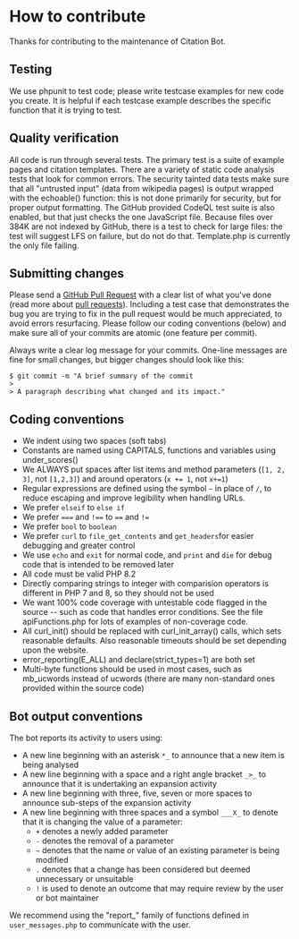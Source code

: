 # How to contribute

Thanks for contributing to the maintenance of Citation Bot.

## Testing

We use phpunit to test code; please write testcase examples for new code you create.
It is helpful if each testcase example describes the specific function that it is trying
to test.

## Quality verification
All code is run through several tests.  The primary test is a suite of example pages and citation templates.  There are a variety of static code analysis tests that look for common errors.
The security tainted data tests make sure that all "untrusted input" (data from wikipedia pages) is output wrapped with the echoable() function: this is not done primarily for security, but for proper output formatting.
The GitHub provided CodeQL test suite is also enabled, but that just checks the one JavaScript file.
Because files over 384K are not indexed by GitHub, there is a test to check for large files: the test will suggest LFS on failure, but do not do that. Template.php is currently the only file failing.

## Submitting changes

Please send a [GitHub Pull Request](https://github.com/ms609/citation-bot/pull/new/master) with a clear list of what you've done (read more about [pull requests](https://help.github.com/articles/about-pull-requests/)).
Including a test case that demonstrates the bug you are trying to fix in the pull request would be much appreciated, to avoid errors resurfacing.
Please follow our coding conventions (below) and make sure all of your commits are atomic (one feature per commit).

Always write a clear log message for your commits. One-line messages are fine for small changes, but bigger changes should look like this:

    $ git commit -m "A brief summary of the commit
    > 
    > A paragraph describing what changed and its impact."

## Coding conventions

  * We indent using two spaces (soft tabs)
  * Constants are named using CAPITALS, functions and variables using under_scores()
  * We ALWAYS put spaces after list items and method parameters (`[1, 2, 3]`, not `[1,2,3]`) and around operators (`x += 1`, not `x+=1`)
  * Regular expressions are defined using the symbol `~` in place of `/`, to reduce escaping and improve legibility when handling URLs.
  * We prefer `elseif` to `else if`
  * We prefer `===` and `!==` to `==` and `!=`
  * We prefer `bool` to `boolean`
  * We prefer `curl` to `file_get_contents` and `get_headers`for easier debugging and greater control
  * We use `echo` and `exit` for normal code, and `print` and `die` for debug code that is intended to be removed later
  * All code must be valid PHP 8.2
  * Directly comparing strings to integer with comparision operators is different in PHP 7 and 8, so they should not be used
  * We want 100% code coverage with untestable code flagged in the source -- such as code that handles error conditions.  See the file apiFunctions.php for lots of examples of non-coverage code.
  * All curl_init() should be replaced with curl_init_array() calls, which sets reasonable defaults.  Also reasonable timeouts should be set depending upon the website.
  * error_reporting(E_ALL) and declare(strict_types=1) are both set
  * Multi-byte functions should be used in most cases, such as mb_ucwords instead of ucwords (there are many non-standard ones provided within the source code)

## Bot output conventions
The bot reports its activity to users using:
  * A new line beginning with an asterisk `*_` to announce that a new item is being analysed
  * A new line beginning with a space and a right angle bracket `_>_` to announce that it is undertaking an expansion activity
  * A new line beginning with three, five, seven or more spaces to announce sub-steps of the expansion activity
  * A new line beginning with three spaces and a symbol `___X_` to denote that it is changing the value of a parameter:
    * `+` denotes a newly added parameter
    * `-` denotes the removal of a parameter
    * `~` denotes that the name or value of an existing parameter is being modified
    * `.` denotes that a change has been considered but deemed unnecessary or unsuitable
    * `!` is used to denote an outcome that may require review by the user or bot maintainer
      
  We recommend using the "report_" family of functions defined in `user_messages.php` to communicate with the user.
